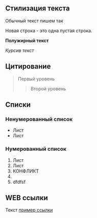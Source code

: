 ## Стилизация текста
Обычный текст пишем так

Новая строка - это одна пустая строка.

**Полужирный текст**

*Курсив текст*

## Цитирование
> Первый уровень
>> Второй уровень

## Списки
### Ненумерованный список
*  Лист
*  Лист
### Нумерованный список
1. Лист
2. Лист
3. КОНФЛИКТ 
4. 
5. dfdfsf

## WEB ссылки
Текст [пример ссылки](http.example.com "Всплывающая подсказка")
